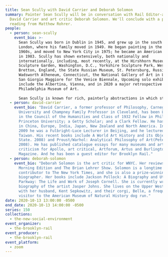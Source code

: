```yaml
---
title: Sean Scully with David Carrier and Deborah Solomon
summary: Painter Sean Scully will be in conversation with Rail Editor-at-Large
  David Carrier and art critic Deborah Solomon. We'll conclude with a poetry
  reading from Matthew Rohrer.
people:
  - person: sean-scully
    event_bio: >-
      Sean Scully was born in Dublin in 1945, and grew up in the south of
      London, where his family moved in 1949. He began painting in the late
      1960s, and moved to New York City in 1975; he became an American citizen
      in 1983. Scully has shown extensively, both nationally and
      internationally, including, most recently, at the Hirshhorn Museum and
      Sculpture Garden, Washington, D.C., Yorkshire Sculpture Park, West
      Bretton, England, the State Russian Museum, St. Petersburg, Russia, the
      Wadsworth Atheneum, Connecticut, the National Gallery of Art in London and
      San Giorgio Maggiore for the Venice Biennale, Upcoming solo exhibitions
      include the Albertina, Vienna, and in 2020 a major retrospective at the
      Philadelphia Museum of Art.
       
      Sean Scully is known for rich, painterly abstractions in which stripes or blocks of layered color are a prevailing motif. The delineated geometry of his work provides structure for an expressive, physical rendering of color, light, and texture. Scully’s simplification of his compositions and use of repetitive forms—squares, rectangles, bands—echoes architectural motifs (doors, windows, walls) and in this way appeals to a universal understanding and temporal navigation of the picture plane. However, the intimacy of Scully’s process, in which he layers and manipulates paint with varying brushstrokes and sensibilities, results in a highly sensual and tactile materiality. His colors and their interactions, often subtly harmonized, elicit profound emotional associations. Scully does not shy away from Romantic ideals and the potential for personal revelation. He strives to combine, as he has said, “intimacy with monumentality.”
  - person: david-carrier
    event_bio: "David Carrier, a former professor of Philosophy, Carnegie Mellon
      University and Champney Family Professor in Cleveland, has been Lecturer
      in the Council of the Humanities and Class of 1932 Fellow in Philosophy,
      Princeton University; a Getty Scholar; and a Clark Fellow. He has lectured
      in China, Europe, India, Japan, New Zealand and North America. In Spring,
      2009 he was a Fulbright-Luce Lecturer in Beijing, and he lectured also in
      Taiwan. His recent books include A World Art History and its Objects (Penn
      State. 2008) and Proust/Warhol: Analytical Philosophy of Art(Peter Lang.
      2008). He has published catalogue essays for many museums and art
      criticism for Apollo, art critical, Artforum, Artus and Burlington
      Magazine. And he has been a guest editor for Brooklyn Rail."
  - person: deborah-solomon
    event_bio: "Deborah Solomon is the art critic for WNYC. Her reviews appear on
      Morning Edition and The Brian Lehrer Show. Solomon is a longtime
      contributor to The New York Times, and she is also a prize-winning
      biographer. Her books include Jackson Pollock: A Biography and Utopia
      Parkway: The Life and Work of Joseph Cornell. She is currently writing a
      biography of the artist Jasper Johns. She lives on the Upper West Side
      with her husband, Kent Sepkowitz, and their corgi, Belle, a frequent
      visitor to the American Museum of Natural History dog run."
date: 2020-10-13 13:00:00 -0500
end_date: 2020-10-13 14:00:00 -0500
series: 150
collections:
  - the-new-social-environment
event_organizer:
  - the-brooklyn-rail
event_producer:
  - the-brooklyn-rail
event_platform:
  - zoom
---
```

